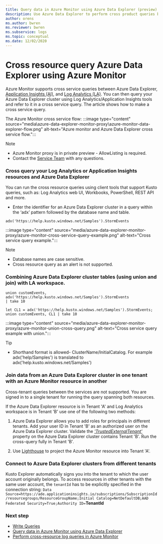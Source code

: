 ```yaml
---
title: Query data in Azure Monitor using Azure Data Explorer (preview)
description: Use Azure Data Explorer to perform cross product queries between Azure Data Explorer, Log Analytics workspaces and classic Application Insights applications in  Azure Monitor.
author: orens
ms.author: bwren
ms.reviewer: bwren
ms.subservice: logs
ms.topic: conceptual
ms.date: 12/02/2020
---
```

# Cross resource query Azure Data Explorer using Azure Monitor
Azure Monitor supports cross service queries between Azure Data Explorer, [Application Insights (AI)](/azure/azure-monitor/app/app-insights-overview), and [Log Analytics (LA)](/azure/azure-monitor/platform/data-platform-logs). You can then query your Azure Data Explorer cluster using Log Analytics/Application Insights tools and refer to it in a cross service query. The article shows how to make a cross service query.

The Azure Monitor cross service flow:
:::image type="content" source="media\azure-data-explorer-monitor-proxy\azure-monitor-data-explorer-flow.png" alt-text="Azure monitor and Azure Data Explorer cross service flow.":::

>[!NOTE]
>* Azure Monitor proxy is in private preview - AllowListing is required.
>* Contact the [Service Team](mailto:ADXProxy@microsoft.com) with any questions.
### Cross query your Log Analytics or Application Insights resources and Azure Data Explorer

You can run the cross resource queries using client tools that support Kusto queries, such
as: Log Analytics web UI, Workbooks, PowerShell, REST API and more.

* Enter the identifier for an Azure Data Explorer cluster in a query within the ‘adx’
pattern followed by the database name and table.

```kusto
adx('https://help.kusto.windows.net/Samples').StormEvents
```
:::image type="content" source="media/azure-data-explorer-monitor-proxy/azure-monitor-cross-service-query-example.png" alt-text="Cross service query example.":::

> [!NOTE]
>* Database names are case sensitive.
>* Cross resource query as an alert is not supported.
### Combining Azure Data Explorer cluster tables (using union and join) with LA workspace.

```kusto
union customEvents, adx('https://help.kusto.windows.net/Samples').StormEvents
| take 10
```
```kusto
let CL1 = adx('https://help.kusto.windows.net/Samples').StormEvents;
union customEvents, CL1 | take 10
```
:::image type="content" source="media/azure-data-explorer-monitor-proxy/azure-monitor-union-cross-query.png" alt-text="Cross service query example with union.":::

>[!Tip]
>* Shorthand format is allowed- ClusterName/InitialCatalog. For example
adx('help/Samples') is translated to adx('help.kusto.windows.net/Samples')
### Join data from an Azure Data Explorer cluster in one tenant with an Azure Monitor resource in another

Cross-tenant queries between the services are not supported. You are signed in to a single tenant for running the query spanning both resources.

If the Azure Data Explorer resource is in Tenant 'A' and Log Analytics workspace is in Tenant 'B' use one of the following two methods:

1. Azure Data Explorer allows you to add roles for principals in different tenants. Add your user ID in Tenant 'B' as an authorized user on the Azure Data Explorer cluster. Validate the *['TrustedExternalTenant'](https://docs.microsoft.com/powershell/module/az.kusto/update-azkustocluster)* property on the Azure Data Explorer cluster contains Tenant 'B'. Run the cross-query fully in Tenant 'B'.

2. Use [Lighthouse](https://docs.microsoft.com/azure/lighthouse/) to project the Azure Monitor resource into Tenant 'A'.
### Connect to Azure Data Explorer clusters from different tenants

Kusto Explorer automatically signs you into the tenant to which the user account originally belongs. To access resources in other tenants with the same user account, the `tenantId` has to be explicitly specified in the connection string:
`Data Source=https://ade.applicationinsights.io/subscriptions/SubscriptionId/resourcegroups/ResourceGroupName;Initial Catalog=NetDefaultDB;AAD Federated Security=True;Authority ID=`**TenantId**

### Next step
* [Write Queries](https://docs.microsoft.com/azure/data-explorer/write-queries)
* [Query data in Azure Monitor using Azure Data Explorer](https://docs.microsoft.com/azure/data-explorer/query-monitor-data)
* [Perform cross-resource log queries in Azure Monitor](https://docs.microsoft.com/azure/azure-monitor/log-query/cross-workspace-query)






